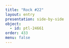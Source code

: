 ```yaml
---
title: "Rock #22"
layout: entry
presentation: side-by-side
object:
  - id: ptl-24661
order: 433
menu: false
---
```

